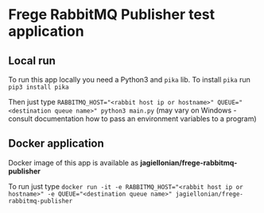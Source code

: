 # Frege RabbitMQ Publisher test application

## Local run
To run this app locally you need a Python3 and `pika` lib.
To install `pika` run `pip3 install pika`

Then just type `RABBITMQ_HOST="<rabbit host ip or hostname>" QUEUE="<destination queue name>" python3 main.py` (may vary on Windows - consult documentation how to pass an environment variables to a program)

## Docker application
Docker image of this app is available as **jagiellonian/frege-rabbitmq-publisher**

To run just type `docker run -it -e RABBITMQ_HOST="<rabbit host ip or hostname>" -e QUEUE="<destination queue name>" jagiellonian/frege-rabbitmq-publisher`
